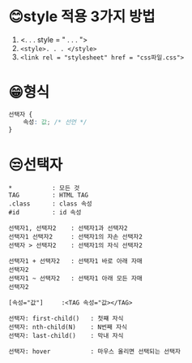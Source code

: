 # 😊style 적용 3가지 방법
1. <. . . style = " . . . ">
2. `<style>. . . </style>`
3. `<link rel = "stylesheet" href = "css파일.css">`

# 😁형식
```css
선택자 {
    속성: 값; /* 선언 */
}
```

# 😒선택자
```
*           : 모든 것
TAG         : HTML TAG
.class      : class 속성
#id         : id 속성

선택자1, 선택자2    : 선택자1과 선택자2
선택자1 선택자2     : 선택자1의 자손 선택자2
선택자 > 선택자2    : 선택자1의 자식 선택자2

선택자1 + 선택자2   : 선택자1 바로 아래 자매
선택자2
선택자1 ~ 선택자2   : 선택자1 아래 모든 자매
선택자2

[속성="값"]     :<TAG 속성="값></TAG>

선택자: first-child()   : 첫쨰 자식
선택자: nth-child(N)    : N번째 자식
선택자: last-child()    : 막내 자식

선택자: hover           : 마우스 올리면 선택되는 선택자
```